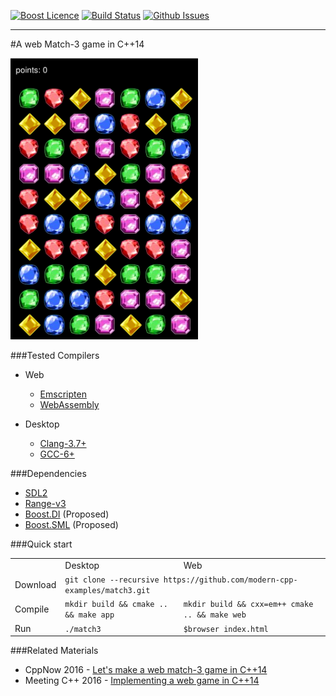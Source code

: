 <a href="http://www.boost.org/LICENSE_1_0.txt" target="_blank">![Boost Licence](http://img.shields.io/badge/license-boost-blue.svg)</a>
<a href="https://travis-ci.org/modern-cpp-examples/match3" target="_blank">![Build Status](https://img.shields.io/travis/modern-cpp-examples/match3/master.svg?label=linux)</a>
<a href="http://github.com/modern-cpp-examples/match3/issues" target="_blank">![Github Issues](https://img.shields.io/github/issues/modern-cpp-examples/match3.svg)</a>

---------------------------------------

#A web Match-3 game in C++14

<a href="http://modern-cpp-examples.github.io/match3">
  <img src="docs/images/match3.png" width="300" height="450"/>
</a>

###Tested Compilers

* Web
  * [Emscripten](emscripten.org)
  * [WebAssembly](http://webassembly.org)

* Desktop
  * [Clang-3.7+](http://clang.llvm.org)
  * [GCC-6+](https://gcc.gnu.org/gcc-6/changes.html)

###Dependencies

* [SDL2](https://www.libsdl.org/download-2.0.php)
* [Range-v3](https://github.com/ericniebler/range-v3)
* [Boost.DI](https://github.com/boost-experimental/di) (Proposed)
* [Boost.SML](https://github.com/boost-experimental/sml) (Proposed)


###Quick start

<table>
  <tr>
    <td></td>
    <td>Desktop</td>
    <td>Web</td>
  </tr>
  <tr>
    <td>Download</td>
    <td colspan="2"><code>git clone --recursive https://github.com/modern-cpp-examples/match3.git</code></td>
  </tr>
  <tr>
    <td>Compile</td>
    <td><code>mkdir build &amp;&amp; cmake .. &amp;&amp; make app</code></td>
    <td><code>mkdir build &amp;&amp; cxx=em++ cmake .. &amp;&amp; make web</code></td>
  </tr>
  <tr>
    <td>Run</td>
    <td><code>./match3</code></td>
    <td><code>$browser index.html</code></td>
  </tr>
</table>

###Related Materials

* CppNow 2016 - [Let's make a web match-3 game in C++14](http://modern-cpp-examples.github.io/match3/cppnow-2016)
* Meeting C++ 2016 - [Implementing a web game in C++14](http://modern-cpp-examples.github.io/match3/meetingcpp-2016)

